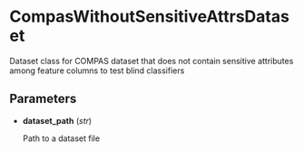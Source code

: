 # CompasWithoutSensitiveAttrsDataset

Dataset class for COMPAS dataset that does not contain sensitive attributes among feature columns  to test blind classifiers



## Parameters

- **dataset_path** (*str*)

    Path to a dataset file




